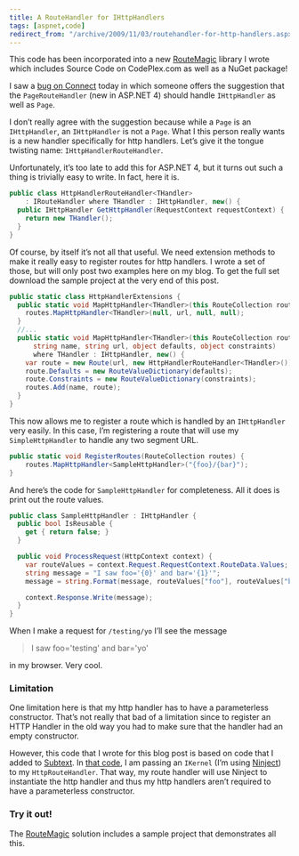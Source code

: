 ```yaml
---
title: A RouteHandler for IHttpHandlers
tags: [aspnet,code]
redirect_from: "/archive/2009/11/03/routehandler-for-http-handlers.aspx/"
---
```


This code has been incorporated into a new
[RouteMagic](https://haacked.com/archive/2011/01/30/introducing-routemagic.aspx)
library I wrote which includes Source Code on CodePlex.com as well as a
NuGet package!

I saw a [bug on
Connect](https://connect.microsoft.com/VisualStudio/feedback/ViewFeedback.aspx?FeedbackID=507180&wa=wsignin1.0 "Change PageRouteHandler to handle IHttpHandler as well as Page")
today in which someone offers the suggestion that the `PageRouteHandler`
(new in ASP.NET 4) should handle `IHttpHandler` as well as `Page`.

I don’t really agree with the suggestion because while a `Page` is an
`IHttpHandler`, an `IHttpHandler` is not a `Page`. What I this person
really wants is a new handler specifically for http handlers. Let’s give
it the tongue twisting name: `IHttpHandlerRouteHandler`.

Unfortunately, it’s too late to add this for ASP.NET 4, but it turns out
such a thing is trivially easy to write. In fact, here it is.

```csharp
public class HttpHandlerRouteHandler<THandler> 
    : IRouteHandler where THandler : IHttpHandler, new() {
  public IHttpHandler GetHttpHandler(RequestContext requestContext) {
    return new THandler();
  }
}
```

Of course, by itself it’s not all that useful. We need extension methods
to make it really easy to register routes for http handlers. I wrote a
set of those, but will only post two examples here on my blog. To get
the full set download the sample project at the very end of this post.

```csharp
public static class HttpHandlerExtensions {
  public static void MapHttpHandler<THandler>(this RouteCollection routes,     string url) where THandler : IHttpHandler, new() {
    routes.MapHttpHandler<THandler>(null, url, null, null);
  }
  //...
  public static void MapHttpHandler<THandler>(this RouteCollection routes, 
      string name, string url, object defaults, object constraints) 
      where THandler : IHttpHandler, new() { 
    var route = new Route(url, new HttpHandlerRouteHandler<THandler>());
    route.Defaults = new RouteValueDictionary(defaults);
    route.Constraints = new RouteValueDictionary(constraints);
    routes.Add(name, route);
  }
}
```

This now allows me to register a route which is handled by an
`IHttpHandler` very easily. In this case, I’m registering a route that
will use my `SimpleHttpHandler` to handle any two segment URL.

```csharp
public static void RegisterRoutes(RouteCollection routes) {
    routes.MapHttpHandler<SampleHttpHandler>("{foo}/{bar}");
}
```

And here’s the code for `SampleHttpHandler` for completeness. All it
does is print out the route values.

```csharp
public class SampleHttpHandler : IHttpHandler {
  public bool IsReusable {
    get { return false; }
  }

  public void ProcessRequest(HttpContext context) {
    var routeValues = context.Request.RequestContext.RouteData.Values;
    string message = "I saw foo='{0}' and bar='{1}'";
    message = string.Format(message, routeValues["foo"], routeValues["bar"]);

    context.Response.Write(message);
  }
}
```

When I make a request for `/testing/yo` I’ll see the message

> I saw foo='testing' and bar='yo'

in my browser. Very cool.

### Limitation

One limitation here is that my http handler has to have a parameterless
constructor. That’s not really that bad of a limitation since to
register an HTTP Handler in the old way you had to make sure that the
handler had an empty constructor.

However, this code that I wrote for this blog post is based on code that
I added to [Subtext](http://subtextproject.com/ "Subtext"). In [that
code](http://code.google.com/p/subtext/source/browse/trunk/SubtextSolution/Subtext.Framework/Routing/HttpRouteHandler.cs?spec=svn3553&r=3553 "HttpRouteHandler"),
I am passing an `IKernel` (I’m using
[Ninject](http://ninject.org/ "Ninject")) to my `HttpRouteHandler`. That
way, my route handler will use Ninject to instantiate the http handler
and thus my http handlers aren’t required to have a parameterless
constructor.

### Try it out!

The [RouteMagic](https://github.com/Haacked/RouteMagic/) solution
includes a sample project that demonstrates all this.

